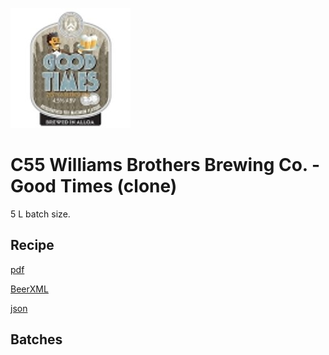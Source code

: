 ![logo](./C55_Williams_Brothers_Brewing_Co._Good_Times_clone.jpeg)

# C55 Williams Brothers Brewing Co. - Good Times (clone)

5 L batch size.

## Recipe

[pdf](./C55_Williams_Brothers_Brewing_Co._Good_Times_clone.pdf)

[BeerXML](./C55_Williams_Brothers_Brewing_Co._Good_Times_clone.xml)

[json](./C55_Williams_Brothers_Brewing_Co._Good_Times_clone.json)

## Batches

